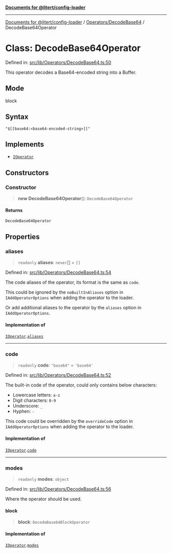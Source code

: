 [**Documents for @litert/config-loader**](../../../README.md)

***

[Documents for @litert/config-loader](../../../README.md) / [Operators/DecodeBase64](../README.md) / DecodeBase64Operator

# Class: DecodeBase64Operator

Defined in: [src/lib/Operators/DecodeBase64.ts:50](https://github.com/litert/config-loader.js/blob/master/src/lib/Operators/DecodeBase64.ts#L50)

This operator decodes a Base64-encoded string into a Buffer.

## Mode

block

## Syntax

`"$[[base64:<base64-encoded-string>]]"`

## Implements

- [`IOperator`](../../../Declaration/interfaces/IOperator.md)

## Constructors

### Constructor

> **new DecodeBase64Operator**(): `DecodeBase64Operator`

#### Returns

`DecodeBase64Operator`

## Properties

### aliases

> `readonly` **aliases**: `never`[] = `[]`

Defined in: [src/lib/Operators/DecodeBase64.ts:54](https://github.com/litert/config-loader.js/blob/master/src/lib/Operators/DecodeBase64.ts#L54)

The code aliases of the operator, its format is the same as `code`.

This could be ignored by the `noBuiltInAliases` option in `IAddOperatorOptions`
when adding the operator to the loader.

Or add additional aliases to the operator by the `aliases` option in `IAddOperatorOptions`.

#### Implementation of

[`IOperator`](../../../Declaration/interfaces/IOperator.md).[`aliases`](../../../Declaration/interfaces/IOperator.md#aliases)

***

### code

> `readonly` **code**: `"base64"` = `'base64'`

Defined in: [src/lib/Operators/DecodeBase64.ts:52](https://github.com/litert/config-loader.js/blob/master/src/lib/Operators/DecodeBase64.ts#L52)

The built-in code of the operator, could only contains below characters:

- Lowercase letters: `a-z`
- Digit characters: `0-9`
- Underscore: `_`
- Hyphen: `-`

This code could be overridden by the `overrideCode` option in `IAddOperatorOptions`
when adding the operator to the loader.

#### Implementation of

[`IOperator`](../../../Declaration/interfaces/IOperator.md).[`code`](../../../Declaration/interfaces/IOperator.md#code)

***

### modes

> `readonly` **modes**: `object`

Defined in: [src/lib/Operators/DecodeBase64.ts:56](https://github.com/litert/config-loader.js/blob/master/src/lib/Operators/DecodeBase64.ts#L56)

Where the operator should be used.

#### block

> **block**: `DecodeBase64BlockOperator`

#### Implementation of

[`IOperator`](../../../Declaration/interfaces/IOperator.md).[`modes`](../../../Declaration/interfaces/IOperator.md#modes)
